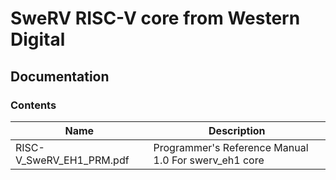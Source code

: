 # SweRV RISC-V core from Western Digital

## Documentation

### Contents
Name                     | Description
----------------------   | ------------------------------
RISC-V_SweRV_EH1_PRM.pdf |  Programmer's Reference Manual 1.0 For swerv_eh1 core
